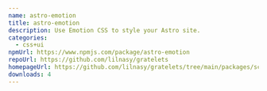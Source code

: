 ```yaml
---
name: astro-emotion
title: astro-emotion
description: Use Emotion CSS to style your Astro site.
categories:
  - css+ui
npmUrl: https://www.npmjs.com/package/astro-emotion
repoUrl: https://github.com/lilnasy/gratelets
homepageUrl: https://github.com/lilnasy/gratelets/tree/main/packages/scope
downloads: 4
---
```

